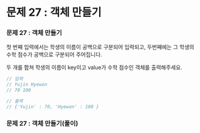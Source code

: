 # 문제 27 : 객체 만들기

### 문제 27 : 객체 만들기 

첫 번째 입력에서는 학생의 이름이 공백으로 구분되어 입력되고, 두번째에는 그 학생의 수학 점수가 공백으로 구분되어 주어집니다.

두 개를 합쳐 학생의 이름이 key이고 value가 수학 점수인 객체를 출력해주세요.

```javascript
// 입력
// Yujin Hyewon
// 70 100

// 출력
// {'Yujin' : 70, 'Hyewon' : 100 }
```

### 문제 27 : 객체 만들기\(풀이\)


